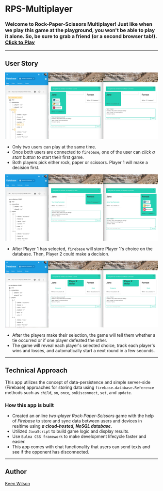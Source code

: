 # RPS-Multiplayer

### Welcome to Rock-Paper-Scissors Multiplayer! Just like when we play this game at the playground, you won't be able to play it alone. So, be sure to grab a friend (or a second browser tab!). [Click to Play](https://keenwilson.github.io/RPS-Multiplayer/ "Rock-Paper-Scissors Multiplayer")
---
## User Story
![Show choices to Player 1](./assets/screenshots/screenshot-showplayer1choices.png)
* Only two users can play at the same time. 
* Once both users are connected to `firebase`, one of the user can _click a start button_ to start their first game. 
* Both players pick either rock, paper or scissors. Player 1 will make a decision first. 

![Show choices to Player 2](./assets/screenshots/screenshot-showplayer2choices.png)
*  After Player 1 has selected, `firebase` will store Player 1's choice on the database. Then, Player 2 could make a decision.

![Annouce a winner](./assets/screenshots/screenshot-annoucewinner.png)
* After the players make their selection, the game will tell them whether a tie occurred or if one player defeated the other.
* The game will reveal each player's selected choice, track each player's wins and losses, and automatically start a next round in a few seconds.

---
##  Technical Approach
This app utilizes the concept of data-persistence and simple server-side (Firebase) approaches for storing data using `firebase.database.Reference` methods such as  `child`, `on`, `once`, `onDisconnect`, `set`, and `update`. 

### How this app is built
* Created an online _two-player Rock-Paper-Scissors_ game with the help of _Firebase_ to store and sync data between users and devices in realtime using **_a cloud-hosted, NoSQL database_**. 
* Utilized  `JavaScript` to build game logic and display results.
* Use  `Bulma CSS framework` to make development lifecycle faster and easier. 
* This app comes with chat functionality that users can send texts and see if the opponent has disconnected.
---

## Author

[Keen Wilson](https://github.com/keenwilson/keenwilson.github.io "Keen Wilson's Portfolio")


